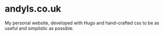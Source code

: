 # andyls.co.uk

My personal website, developed with Hugo and hand-crafted css to be as useful and simplistic as possible.
